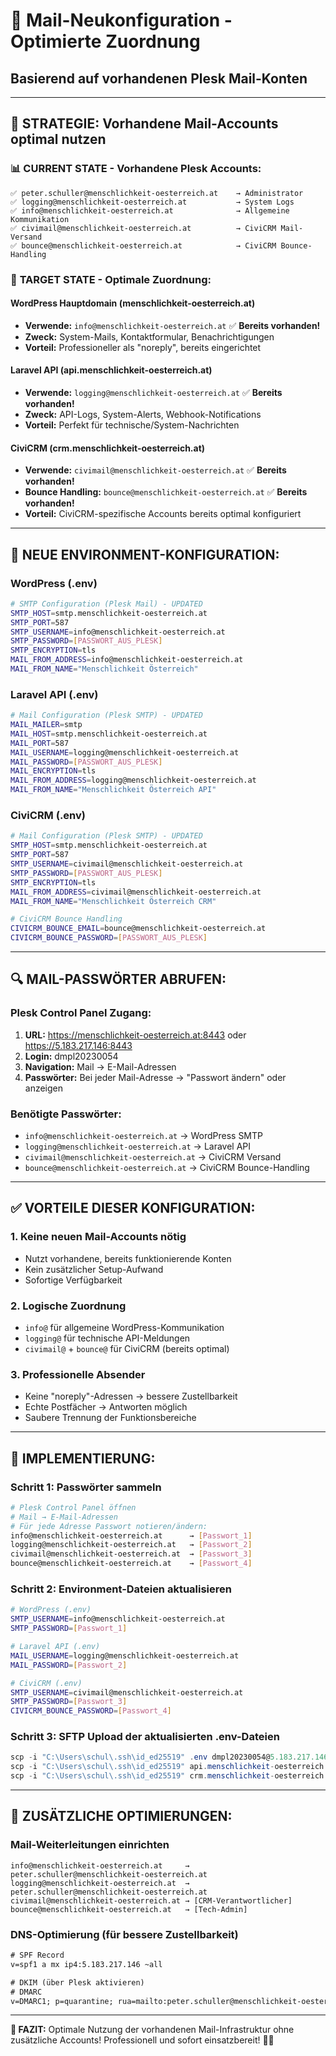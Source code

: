 # 🔧 Mail-Neukonfiguration - Optimierte Zuordnung

## Basierend auf vorhandenen Plesk Mail-Konten

---

## 🎯 **STRATEGIE: Vorhandene Mail-Accounts optimal nutzen**

### 📊 **CURRENT STATE - Vorhandene Plesk Accounts:**

```
✅ peter.schuller@menschlichkeit-oesterreich.at    → Administrator
✅ logging@menschlichkeit-oesterreich.at           → System Logs
✅ info@menschlichkeit-oesterreich.at              → Allgemeine Kommunikation
✅ civimail@menschlichkeit-oesterreich.at          → CiviCRM Mail-Versand
✅ bounce@menschlichkeit-oesterreich.at            → CiviCRM Bounce-Handling
```

### 🎯 **TARGET STATE - Optimale Zuordnung:**

#### **WordPress Hauptdomain** (menschlichkeit-oesterreich.at)

- **Verwende:** `info@menschlichkeit-oesterreich.at` ✅ **Bereits vorhanden!**
- **Zweck:** System-Mails, Kontaktformular, Benachrichtigungen
- **Vorteil:** Professioneller als "noreply", bereits eingerichtet

#### **Laravel API** (api.menschlichkeit-oesterreich.at)

- **Verwende:** `logging@menschlichkeit-oesterreich.at` ✅ **Bereits vorhanden!**
- **Zweck:** API-Logs, System-Alerts, Webhook-Notifications
- **Vorteil:** Perfekt für technische/System-Nachrichten

#### **CiviCRM** (crm.menschlichkeit-oesterreich.at)

- **Verwende:** `civimail@menschlichkeit-oesterreich.at` ✅ **Bereits vorhanden!**
- **Bounce Handling:** `bounce@menschlichkeit-oesterreich.at` ✅ **Bereits vorhanden!**
- **Vorteil:** CiviCRM-spezifische Accounts bereits optimal konfiguriert

---

## 📝 **NEUE ENVIRONMENT-KONFIGURATION:**

### **WordPress (.env)**

```bash
# SMTP Configuration (Plesk Mail) - UPDATED
SMTP_HOST=smtp.menschlichkeit-oesterreich.at
SMTP_PORT=587
SMTP_USERNAME=info@menschlichkeit-oesterreich.at
SMTP_PASSWORD=[PASSWORT_AUS_PLESK]
SMTP_ENCRYPTION=tls
MAIL_FROM_ADDRESS=info@menschlichkeit-oesterreich.at
MAIL_FROM_NAME="Menschlichkeit Österreich"
```

### **Laravel API (.env)**

```bash
# Mail Configuration (Plesk SMTP) - UPDATED
MAIL_MAILER=smtp
MAIL_HOST=smtp.menschlichkeit-oesterreich.at
MAIL_PORT=587
MAIL_USERNAME=logging@menschlichkeit-oesterreich.at
MAIL_PASSWORD=[PASSWORT_AUS_PLESK]
MAIL_ENCRYPTION=tls
MAIL_FROM_ADDRESS=logging@menschlichkeit-oesterreich.at
MAIL_FROM_NAME="Menschlichkeit Österreich API"
```

### **CiviCRM (.env)**

```bash
# Mail Configuration (Plesk SMTP) - UPDATED
SMTP_HOST=smtp.menschlichkeit-oesterreich.at
SMTP_PORT=587
SMTP_USERNAME=civimail@menschlichkeit-oesterreich.at
SMTP_PASSWORD=[PASSWORT_AUS_PLESK]
SMTP_ENCRYPTION=tls
MAIL_FROM_ADDRESS=civimail@menschlichkeit-oesterreich.at
MAIL_FROM_NAME="Menschlichkeit Österreich CRM"

# CiviCRM Bounce Handling
CIVICRM_BOUNCE_EMAIL=bounce@menschlichkeit-oesterreich.at
CIVICRM_BOUNCE_PASSWORD=[PASSWORT_AUS_PLESK]
```

---

## 🔍 **MAIL-PASSWÖRTER ABRUFEN:**

### **Plesk Control Panel Zugang:**

1. **URL:** https://menschlichkeit-oesterreich.at:8443 oder https://5.183.217.146:8443
2. **Login:** dmpl20230054
3. **Navigation:** Mail → E-Mail-Adressen
4. **Passwörter:** Bei jeder Mail-Adresse → "Passwort ändern" oder anzeigen

### **Benötigte Passwörter:**

- `info@menschlichkeit-oesterreich.at` → WordPress SMTP
- `logging@menschlichkeit-oesterreich.at` → Laravel API
- `civimail@menschlichkeit-oesterreich.at` → CiviCRM Versand
- `bounce@menschlichkeit-oesterreich.at` → CiviCRM Bounce-Handling

---

## ✅ **VORTEILE DIESER KONFIGURATION:**

### **1. Keine neuen Mail-Accounts nötig**

- Nutzt vorhandene, bereits funktionierende Konten
- Kein zusätzlicher Setup-Aufwand
- Sofortige Verfügbarkeit

### **2. Logische Zuordnung**

- `info@` für allgemeine WordPress-Kommunikation
- `logging@` für technische API-Meldungen
- `civimail@` + `bounce@` für CiviCRM (bereits optimal)

### **3. Professionelle Absender**

- Keine "noreply"-Adressen → bessere Zustellbarkeit
- Echte Postfächer → Antworten möglich
- Saubere Trennung der Funktionsbereiche

---

## 🚀 **IMPLEMENTIERUNG:**

### **Schritt 1: Passwörter sammeln**

```bash
# Plesk Control Panel öffnen
# Mail → E-Mail-Adressen
# Für jede Adresse Passwort notieren/ändern:
info@menschlichkeit-oesterreich.at      → [Passwort_1]
logging@menschlichkeit-oesterreich.at   → [Passwort_2]
civimail@menschlichkeit-oesterreich.at  → [Passwort_3]
bounce@menschlichkeit-oesterreich.at    → [Passwort_4]
```

### **Schritt 2: Environment-Dateien aktualisieren**

```bash
# WordPress (.env)
SMTP_USERNAME=info@menschlichkeit-oesterreich.at
SMTP_PASSWORD=[Passwort_1]

# Laravel API (.env)
MAIL_USERNAME=logging@menschlichkeit-oesterreich.at
MAIL_PASSWORD=[Passwort_2]

# CiviCRM (.env)
SMTP_USERNAME=civimail@menschlichkeit-oesterreich.at
SMTP_PASSWORD=[Passwort_3]
CIVICRM_BOUNCE_PASSWORD=[Passwort_4]
```

### **Schritt 3: SFTP Upload der aktualisierten .env-Dateien**

```powershell
scp -i "C:\Users\schul\.ssh\id_ed25519" .env dmpl20230054@5.183.217.146:httpdocs/
scp -i "C:\Users\schul\.ssh\id_ed25519" api.menschlichkeit-oesterreich.at/.env dmpl20230054@5.183.217.146:httpdocs/api/
scp -i "C:\Users\schul\.ssh\id_ed25519" crm.menschlichkeit-oesterreich.at/.env dmpl20230054@5.183.217.146:httpdocs/crm/
```

---

## 🎯 **ZUSÄTZLICHE OPTIMIERUNGEN:**

### **Mail-Weiterleitungen einrichten**

```
info@menschlichkeit-oesterreich.at     → peter.schuller@menschlichkeit-oesterreich.at
logging@menschlichkeit-oesterreich.at  → peter.schuller@menschlichkeit-oesterreich.at
civimail@menschlichkeit-oesterreich.at → [CRM-Verantwortlicher]
bounce@menschlichkeit-oesterreich.at   → [Tech-Admin]
```

### **DNS-Optimierung (für bessere Zustellbarkeit)**

```txt
# SPF Record
v=spf1 a mx ip4:5.183.217.146 ~all

# DKIM (über Plesk aktivieren)
# DMARC
v=DMARC1; p=quarantine; rua=mailto:peter.schuller@menschlichkeit-oesterreich.at
```

---

**🎯 FAZIT:** Optimale Nutzung der vorhandenen Mail-Infrastruktur ohne zusätzliche Accounts! Professionell und sofort einsatzbereit! 📧✨
